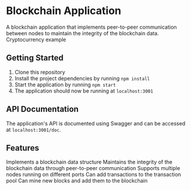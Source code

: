 # Blockchain Application
A blockchain application that implements peer-to-peer communication between nodes to maintain the integrity of the blockchain data.
Cryptocurrency example

## Getting Started
1. Clone this repository
2. Install the project dependencies by running `npm install`
3. Start the application by running `npm start`
4. The application should now be running at `localhost:3001`

## API Documentation
The application's API is documented using Swagger and can be accessed at `localhost:3001/doc`.

## Features
Implements a blockchain data structure
Maintains the integrity of the blockchain data through peer-to-peer communication
Supports multiple nodes running on different ports
Can add transactions to the transaction pool
Can mine new blocks and add them to the blockchain